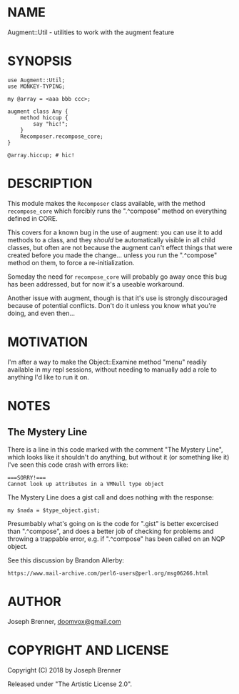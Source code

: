 NAME
====

Augment::Util - utilities to work with the augment feature

SYNOPSIS
========

    use Augment::Util;
    use MONKEY-TYPING;

    my @array = <aaa bbb ccc>;

    augment class Any {
        method hiccup {
            say "hic!";
        }
        Recomposer.recompose_core;
    }

    @array.hiccup; # hic!

DESCRIPTION
===========

This module makes the `Recomposer` class available, with the method `recompose_core` which forcibly runs the ".^compose" method on everything defined in CORE.

This covers for a known bug in the use of augment: you can use it to add methods to a class, and they *should* be automatically visible in all child classes, but often are not because the augment can't effect things that were created before you made the change... unless you run the ".^compose" method on them, to force a re-initialization.

Someday the need for `recompose_core` will probably go away once this bug has been addressed, but for now it's a useable workaround.

Another issue with augment, though is that it's use is strongly discouraged because of potential conflicts. Don't do it unless you know what you're doing, and even then...

MOTIVATION
==========

I'm after a way to make the Object::Examine method "menu" readily available in my repl sessions, without needing to manually add a role to anything I'd like to run it on.

NOTES
=====

The Mystery Line
----------------

There is a line in this code marked with the comment "The Mystery Line", which looks like it shouldn't do anything, but without it (or something like it) I've seen this code crash with errors like:

    ===SORRY!===
    Cannot look up attributes in a VMNull type object

The Mystery Line does a gist call and does nothing with the response:

    my $nada = $type_object.gist;

Presumbably what's going on is the code for ".gist" is better excercised than ".^compose", and does a better job of checking for problems and throwing a trappable error, e.g. if ".^compose" has been called on an NQP object.

See this discussion by Brandon Allerby:

    https://www.mail-archive.com/perl6-users@perl.org/msg06266.html

AUTHOR
======

Joseph Brenner, doomvox@gmail.com

COPYRIGHT AND LICENSE
=====================

Copyright (C) 2018 by Joseph Brenner

Released under "The Artistic License 2.0".
